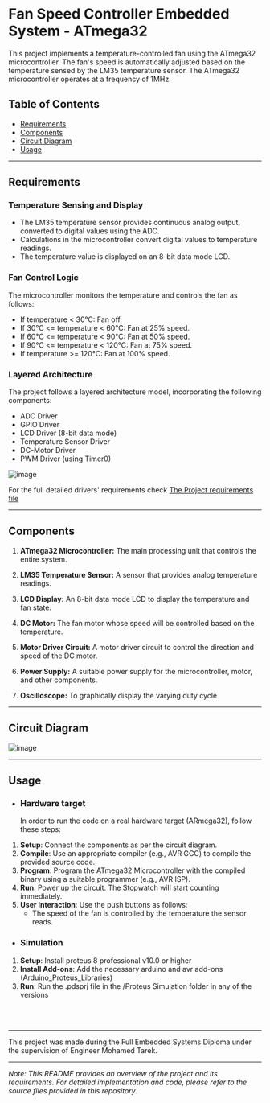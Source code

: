 # Fan Speed Controller Embedded System - ATmega32

This project implements a temperature-controlled fan using the ATmega32 microcontroller. The fan's speed is automatically adjusted based on the temperature sensed by the LM35 temperature sensor. The ATmega32 microcontroller operates at a frequency of 1MHz.




## Table of Contents

- [Requirements](#requirements)
- [Components](#components)
- [Circuit Diagram](#circuit-diagram)
- [Usage](#usage)

---
## Requirements

### Temperature Sensing and Display

- The LM35 temperature sensor provides continuous analog output, converted to digital values using the ADC.
- Calculations in the microcontroller convert digital values to temperature readings.
- The temperature value is displayed on an 8-bit data mode LCD.

### Fan Control Logic

The microcontroller monitors the temperature and controls the fan as follows:

- If temperature < 30°C: Fan off.
- If 30°C <= temperature < 60°C: Fan at 25% speed.
- If 60°C <= temperature < 90°C: Fan at 50% speed.
- If 90°C <= temperature < 120°C: Fan at 75% speed.
- If temperature >= 120°C: Fan at 100% speed.

### Layered Architecture

The project follows a layered architecture model, incorporating the following components:

- ADC Driver
- GPIO Driver
- LCD Driver (8-bit data mode)
- Temperature Sensor Driver
- DC-Motor Driver
- PWM Driver (using Timer0)

![image](https://github.com/Hesham-Hesham/Fan-Speed-Controller-Embedded-System-ATmega32/assets/91581641/617b47b9-ae6f-4560-bed0-b69452b82517)




For the full detailed drivers' requirements check [The Project requirements file](https://github.com/Hesham-Hesham/Fan-Speed-Controller-Embedded-System-ATmega32/blob/main/System%20Requirements.pdf)

---

## Components

1. **ATmega32 Microcontroller:** The main processing unit that controls the entire system.

2. **LM35 Temperature Sensor:** A sensor that provides analog temperature readings.

3. **LCD Display:** An 8-bit data mode LCD to display the temperature and fan state.

4. **DC Motor:** The fan motor whose speed will be controlled based on the temperature.

5. **Motor Driver Circuit:** A motor driver circuit to control the direction and speed of the DC motor.

6. **Power Supply:** A suitable power supply for the microcontroller, motor, and other components.

7. **Oscilloscope:** To graphically display the varying duty cycle 



---

## Circuit Diagram

![image](https://github.com/Hesham-Hesham/Fan-Speed-Controller-Embedded-System-ATmega32/assets/91581641/306d14f4-f82b-4e66-8086-94db5c0e1b01)



---

## Usage
- ### Hardware target
    In order to run the code on a real hardware target (ARmega32), follow these steps:
1. **Setup**: Connect the components as per the circuit diagram.
2. **Compile**: Use an appropriate compiler (e.g., AVR GCC) to compile the provided source code.
3. **Program**: Program the ATmega32 Microcontroller with the compiled binary using a suitable programmer (e.g., AVR ISP).
4. **Run**: Power up the circuit. The Stopwatch will start counting immediately.
5. **User Interaction**: Use the push buttons as follows:
   - The speed of the fan is controlled by the temperature the sensor reads.



- ### Simulation
1.  **Setup**: Install proteus 8 professional v10.0 or higher
2. **Install Add-ons**: Add the necessary arduino and avr add-ons (Arduino_Proteus_Libraries)
3. **Run**: Run the .pdsprj file in the /Proteus Simulation folder in any of the versions 

<br/><br/>

---

This project was made during the Full Embedded Systems Diploma under the supervision of Engineer Mohamed Tarek.

---

*Note: This README provides an overview of the project and its requirements. For detailed implementation and code, please refer to the source files provided in this repository.*
